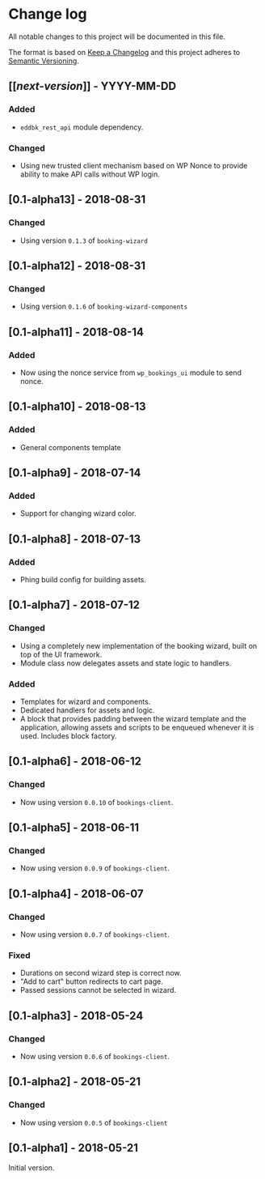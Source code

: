 # Change log
All notable changes to this project will be documented in this file.

The format is based on [Keep a Changelog](http://keepachangelog.com/)
and this project adheres to [Semantic Versioning](http://semver.org/).

## [[*next-version*]] - YYYY-MM-DD
### Added
- `eddbk_rest_api` module dependency.

### Changed
- Using new trusted client mechanism based on WP Nonce to provide ability to make API calls without WP login. 

## [0.1-alpha13] - 2018-08-31
### Changed
- Using version `0.1.3` of `booking-wizard`

## [0.1-alpha12] - 2018-08-31
### Changed
- Using version `0.1.6` of `booking-wizard-components`

## [0.1-alpha11] - 2018-08-14
### Added
- Now using the nonce service from `wp_bookings_ui` module to send nonce.

## [0.1-alpha10] - 2018-08-13
### Added
- General components template

## [0.1-alpha9] - 2018-07-14
### Added
- Support for changing wizard color.

## [0.1-alpha8] - 2018-07-13
### Added
- Phing build config for building assets.

## [0.1-alpha7] - 2018-07-12
### Changed
- Using a completely new implementation of the booking wizard, built on top of the UI framework.
- Module class now delegates assets and state logic to handlers.

### Added
- Templates for wizard and components.
- Dedicated handlers for assets and logic.
- A block that provides padding between the wizard template and the application, allowing assets and scripts to be enqueued whenever it is used. Includes block factory.

## [0.1-alpha6] - 2018-06-12
### Changed
- Now using version `0.0.10` of `bookings-client`.

## [0.1-alpha5] - 2018-06-11
### Changed 
- Now using version `0.0.9` of `bookings-client`.

## [0.1-alpha4] - 2018-06-07
### Changed 
- Now using version `0.0.7` of `bookings-client`.

### Fixed
- Durations on second wizard step is correct now.
- "Add to cart" button redirects to cart page.
- Passed sessions cannot be selected in wizard.

## [0.1-alpha3] - 2018-05-24
### Changed
- Now using version `0.0.6` of `bookings-client`.

## [0.1-alpha2] - 2018-05-21
### Changed
- Now using version `0.0.5` of `bookings-client`

## [0.1-alpha1] - 2018-05-21
Initial version.
